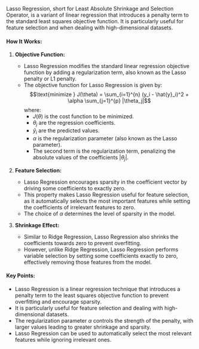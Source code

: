 Lasso Regression, short for Least Absolute Shrinkage and Selection Operator, is a variant of linear regression that introduces a penalty term to the standard least squares objective function. It is particularly useful for feature selection and when dealing with high-dimensional datasets.

#### How It Works:

1. **Objective Function:**
   - Lasso Regression modifies the standard linear regression objective function by adding a regularization term, also known as the Lasso penalty or L1 penalty.
   - The objective function for Lasso Regression is given by:
     $$\text{minimize } J(\theta) = \sum_{i=1}^{n} (y_i - \hat{y}_i)^2 + \alpha \sum_{j=1}^{p} |\theta_j|$$
     where:
     - $J(\theta)$ is the cost function to be minimized.
     - $\theta_j$ are the regression coefficients.
     - $\hat{y}_i$ are the predicted values.
     - $\alpha$ is the regularization parameter (also known as the Lasso parameter).
     - The second term is the regularization term, penalizing the absolute values of the coefficients $|\theta_j|$.

2. **Feature Selection:**
   - Lasso Regression encourages sparsity in the coefficient vector by driving some coefficients to exactly zero.
   - This property makes Lasso Regression useful for feature selection, as it automatically selects the most important features while setting the coefficients of irrelevant features to zero.
   - The choice of $\alpha$ determines the level of sparsity in the model.

3. **Shrinkage Effect:**
   - Similar to Ridge Regression, Lasso Regression also shrinks the coefficients towards zero to prevent overfitting.
   - However, unlike Ridge Regression, Lasso Regression performs variable selection by setting some coefficients exactly to zero, effectively removing those features from the model.

#### Key Points:

- Lasso Regression is a linear regression technique that introduces a penalty term to the least squares objective function to prevent overfitting and encourage sparsity.
- It is particularly useful for feature selection and dealing with high-dimensional datasets.
- The regularization parameter $\alpha$ controls the strength of the penalty, with larger values leading to greater shrinkage and sparsity.
- Lasso Regression can be used to automatically select the most relevant features while ignoring irrelevant ones.
